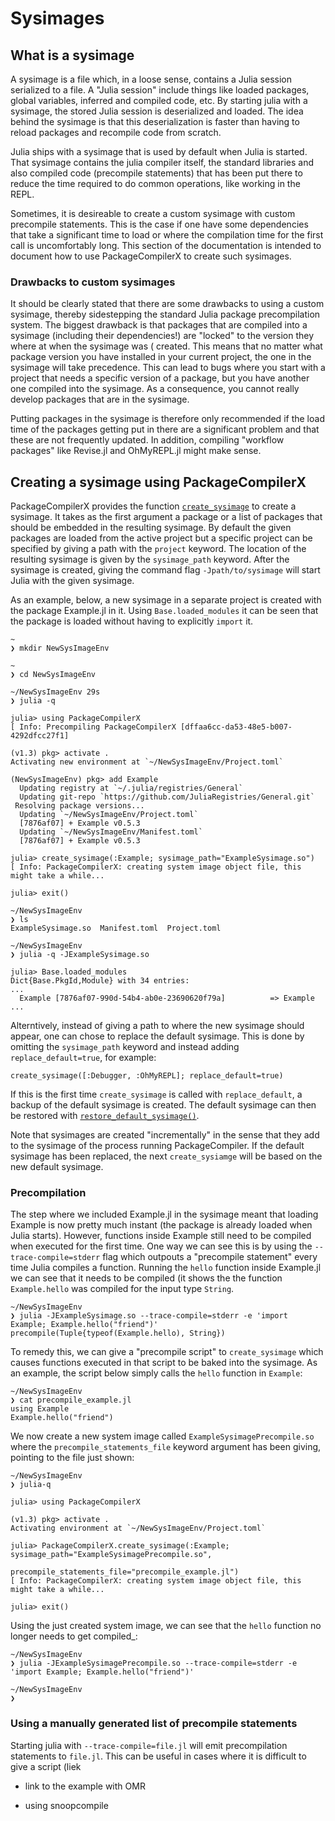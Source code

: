 # Sysimages

## What is a sysimage

A sysimage is a file which, in a loose sense, contains a Julia session
serialized to a file.  A "Julia session" include things like loaded packages,
global variables, inferred and compiled code, etc.  By starting julia with a
sysimage, the stored Julia session is deserialized and loaded. The idea behind
the sysimage is that this deserialization is faster than having to reload
packages and recompile code from scratch.

Julia ships with a sysimage that is used by default when Julia is started. That
sysimage contains the julia compiler itself, the standard libraries and also
compiled code (precompile statements) that has been put there to reduce the
time required to do common operations, like working in the REPL.

Sometimes, it is desireable to create a custom sysimage with custom precompile
statements. This is the case if one have some dependencies that take a
significant time to load or where the compilation time for the first call is
uncomfortably long. This section of the documentation is intended to document
how to use PackageCompilerX to create such sysimages.

### Drawbacks to custom sysimages

It should be clearly stated that there are some drawbacks to using a custom
sysimage, thereby sidestepping the standard Julia package precompilation
system.  The biggest drawback is that packages that are compiled into a
sysimage (including their dependencies!) are "locked" to the version they where
at when the sysimage was ( created.  This means that no matter what package
version you have installed in your current project, the one in the sysimage
will take precedence. This can lead to bugs where you start with a project that
needs a specific version of a package, but you have another one compiled into
the sysimage.  As a consequence, you cannot really develop packages that are in
the sysimage.

Putting packages in the sysimage is therefore only recommended if the load time
of the packages getting put in there are a significant problem and that these
are not frequently updated. In addition, compiling "workflow packages" like
Revise.jl and OhMyREPL.jl might make sense.

## Creating a sysimage using PackageCompilerX

PackageCompilerX provides the function [`create_sysimage`](@ref) to create a
sysimage.  It takes as the first argument a package or a list of packages that
should be embedded in the resulting sysimage. By default the given packages are
loaded from the active project but a specific project can be specified by
giving a path with the `project` keyword. The location of the resulting
sysimage is given by the `sysimage_path` keyword.  After the sysimage is
created, giving the command flag `-Jpath/to/sysimage` will start Julia with the
given sysimage.

As an example, below, a new sysimage in a separate project is created with the
package Example.jl in it. Using `Base.loaded_modules` it can be seen that the
package is loaded without having to explicitly `import` it. 
```
~
❯ mkdir NewSysImageEnv

~
❯ cd NewSysImageEnv

~/NewSysImageEnv 29s
❯ julia -q

julia> using PackageCompilerX
[ Info: Precompiling PackageCompilerX [dffaa6cc-da53-48e5-b007-4292dfcc27f1]

(v1.3) pkg> activate .
Activating new environment at `~/NewSysImageEnv/Project.toml`

(NewSysImageEnv) pkg> add Example
  Updating registry at `~/.julia/registries/General`
  Updating git-repo `https://github.com/JuliaRegistries/General.git`
 Resolving package versions...
  Updating `~/NewSysImageEnv/Project.toml`
  [7876af07] + Example v0.5.3
  Updating `~/NewSysImageEnv/Manifest.toml`
  [7876af07] + Example v0.5.3

julia> create_sysimage(:Example; sysimage_path="ExampleSysimage.so")
[ Info: PackageCompilerX: creating system image object file, this might take a while...

julia> exit()

~/NewSysImageEnv
❯ ls
ExampleSysimage.so  Manifest.toml  Project.toml

~/NewSysImageEnv
❯ julia -q -JExampleSysimage.so

julia> Base.loaded_modules
Dict{Base.PkgId,Module} with 34 entries:
...
  Example [7876af07-990d-54b4-ab0e-23690620f79a]          => Example
...
```

Alterntively, instead of giving a path to where the new sysimage should appear, one
can chose to replace the default sysimage.
This is done by omitting the `sysimage_path` keyword and instead adding `replace_default=true`, for example:

```
create_sysimage([:Debugger, :OhMyREPL]; replace_default=true)
```

If this is the first time `create_sysimage` is called with `replace_default`, a backup 
of the default sysimage is created. The default sysimage can then be restored with
[`restore_default_sysimage()`](@ref).

Note that sysimages are created "incrementally" in the sense that they add to the sysimage of the process
running PackageCompiler. If the default sysimage has been replaced, the next `create_sysiamge` will be
based on the new default sysimage.

### Precompilation

The step where we included Example.jl in the sysimage meant that loading Example is now
pretty much instant (the package is already loaded when Julia starts). However,
functions inside Example still need to be compiled when executed for the first time.
One way we can see this is by using the `--trace-compile=stderr` flag which outpouts
a "precompile statement" every time Julia compiles a function.
Running the `hello` function inside Example.jl we can see that it needs to be compiled
(it shows the the function `Example.hello` was compiled for the input type `String`.

```
~/NewSysImageEnv
❯ julia -JExampleSysimage.so --trace-compile=stderr -e 'import Example; Example.hello("friend")'
precompile(Tuple{typeof(Example.hello), String})
```

To remedy this, we can give a "precompile script" to `create_sysimage` which causes functions
executed in that script to be baked into the sysimage. As an example, the script below simply
calls the `hello` function in `Example`:

```
~/NewSysImageEnv
❯ cat precompile_example.jl
using Example
Example.hello("friend")
```

We now create a new system image called `ExampleSysimagePrecompile.so` where the `precompile_statements_file` keyword argument has been giving, pointing to the file just shown:

```
~/NewSysImageEnv
❯ julia-q

julia> using PackageCompilerX

(v1.3) pkg> activate .
Activating environment at `~/NewSysImageEnv/Project.toml`

julia> PackageCompilerX.create_sysimage(:Example; sysimage_path="ExampleSysimagePrecompile.so",
                                         precompile_statements_file="precompile_example.jl")
[ Info: PackageCompilerX: creating system image object file, this might take a while...

julia> exit()
```

Using the just created system image, we can see that the `hello` function no longer needs to get compiled_:

```
~/NewSysImageEnv
❯ julia -JExampleSysimagePrecompile.so --trace-compile=stderr -e 'import Example; Example.hello("friend")'

~/NewSysImageEnv
❯
```


### Using a manually generated list of precompile statements

Starting julia with `--trace-compile=file.jl` will emit precompilation statements to `file.jl`.
This can be useful in cases where it is difficult to give a script (liek



- link to the example with OMR

- using snoopcompile



